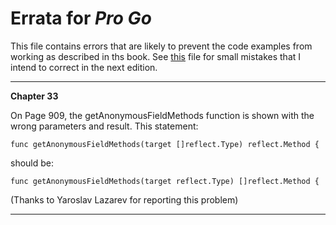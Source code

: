 # Errata for *Pro Go*

This file contains errors that are likely to prevent the code examples from working as described in ths book. See [this](typos.md) file for small mistakes that I intend to correct in the next edition.

---

**Chapter 33**

On Page 909, the getAnonymousFieldMethods function is shown with the wrong parameters and result. This statement:

    func getAnonymousFieldMethods(target []reflect.Type) reflect.Method {

should be:

    func getAnonymousFieldMethods(target reflect.Type) []reflect.Method {


(Thanks to Yaroslav Lazarev for reporting this problem)

---